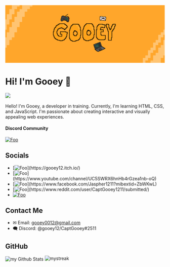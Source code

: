 <img src="https://raw.githubusercontent.com/CaptGooey12/CaptGooey12/main/Untitled87_20230712201803.png">

# Hi! I'm Gooey 👋

<a href="#"><img src="https://komarev.com/ghpvc/?username=CaptGooey12&label=Profile%20Visits" /></a>

Hello! I'm Gooey, a developer in training. Currently, I'm learning HTML, CSS, and JavaScript. I'm passionate about creating interactive and visually appealing web experiences.

#### Discord Community

[![Foo](https://imgs.search.brave.com/kqFGwBEOlU7ZhgvW2y8NdjrJftHKdxEes12JjnC7NNY/rs:fit:860:0:0/g:ce/aHR0cHM6Ly9zdGF0/aWMtMDAuaWNvbmR1/Y2suY29tL2Fzc2V0/cy4wMC9kaXNjb3Jk/LWljb24tMjU2eDI1/Ni1taWhtcG11ai5w/bmc)](https://discord.gg/Vr5UpCgu5p)

## Socials

- [![Foo]([http://www.google.com.au/images/nav_logo7.png](https://imgs.search.brave.com/--EyuuacBt4LTPgGAHF7rjhOiBdeTF-4AKIvr1FPw14/rs:fit:860:0:0/g:ce/aHR0cHM6Ly9zdHls/ZXMucmVkZGl0bWVk/aWEuY29tL3Q1XzJ6/a2YzL3N0eWxlcy9j/b21tdW5pdHlJY29u/XzI2ODl1OHV5aGtn/MTEucG5n))](https://gooey12.itch.io/)
- [![Foo]([http://www.google.com.au/images/nav_logo7.png](https://imgs.search.brave.com/_9pVhDlx2VTWhBzzpwdGyjdue28NYXF_bIFEdoGG8v0/rs:fit:860:0:0/g:ce/aHR0cHM6Ly9zdGF0/aWMtMDAuaWNvbmR1/Y2suY29tL2Fzc2V0/cy4wMC95b3V0dWJl/LWljb24tMjA0OHgy/MDQ4LWdlZHAyaWN5/LnBuZw))](https://www.youtube.com/channel/UC5SWRX6hnHb4rGzea1nb-oQ)
- [![Foo]([http://www.google.com.au/images/nav_logo7.png](https://imgs.search.brave.com/lmyUD3H3m8GwUxFGw2khaJiFJDcex-GmP05sNrKXTE8/rs:fit:860:0:0/g:ce/aHR0cHM6Ly9zdGF0/aWMtMDAuaWNvbmR1/Y2suY29tL2Fzc2V0/cy4wMC9mYWNlYm9v/ay1pY29uLTUxMng1/MTItc2ViNTQyanUu/cG5n))](https://www.facebook.com/Jaspher1211?mibextid=ZbWKwL)
- [![Foo]([http://www.google.com.au/images/nav_logo7.png](https://imgs.search.brave.com/ZL0BlOKGbfKzPelDFEBYWXUPYj1QSIo7wd2enWB9YoU/rs:fit:860:0:0/g:ce/aHR0cHM6Ly9jZG4t/aWNvbnMtcG5nLmZs/YXRpY29uLmNvbS8x/MjgvMzUzNi8zNTM2/NzYxLnBuZw))](https://www.reddit.com/user/CaptGooey1211/submitted/)
- [![Foo](https://imgs.search.brave.com/-8Ymxl80h0lyMgKMM5kKV9-i1HhFvOumpt6xWuxxfM0/rs:fit:860:0:0/g:ce/aHR0cHM6Ly9jZG4z/Lmljb25maW5kZXIu/Y29tL2RhdGEvaWNv/bnMvc29jaWFsLW1l/ZGlhLTIyNTMvMjUv/R3JvdXAtMTI4LnBu/Zw)](https://github.com/CaptGooey12)

## Contact Me

- ✉ Email: gooey0012@gmail.com
- 🗨 Discord: @gooey12/CaptGooey#2511

## GitHub
<img align="center" src="https://github-readme-stats.vercel.app/api?username=CaptGooey12&include_all_commits=true&count_private=true&show_icons=true&line_height=20&title_color=2B5BBD&icon_color=1124BB&text_color=A1A1A1&bg_color=0,000000,130F40" alt="my Github Stats"/>
<img src="https://github-readme-streak-stats.herokuapp.com/?user=CaptGooey12&theme=tokyonight" alt="mystreak"/>
